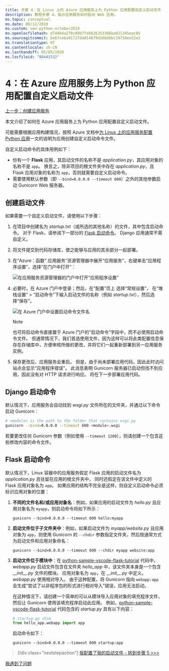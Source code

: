 ```yaml
---
title: 步骤 4：在 Linux 上的 Azure 应用服务上为 Python 应用配置自定义启动文件
description: 教程步骤 4，指示应用服务如何启动 Web 应用。
ms.topic: conceptual
ms.date: 09/12/2019
ms.custom: seo-python-october2019
ms.openlocfilehash: d744b4a270c89b7feb826353366ba021345eac85
ms.sourcegitcommit: be67ceba91727da014879d16bbbbc19756ee22e2
ms.translationtype: HT
ms.contentlocale: zh-CN
ms.lasthandoff: 05/05/2020
ms.locfileid: "80441532"
---
```

# <a name="4-configure-a-custom-startup-file-for-python-apps-on-azure-app-service"></a>4：在 Azure 应用服务上为 Python 应用配置自定义启动文件

[上一步：创建应用服务](tutorial-deploy-app-service-on-linux-03.md)

本文介绍了如何在 Azure 应用服务上为 Python 应用配置自定义启动文件。

可能需要根据应用构建情况，按照 Azure 文档中[为 Linux 上的应用服务配置 Python 应用](https://docs.microsoft.com/azure/app-service/containers/how-to-configure-python)一文的说明为应用创建自定义启动命令文件。

自定义启动命令的具体用例如下：

- 你有一个 **Flask** 应用，其启动文件的名称不是  *application.py*，其应用对象的名称不是 `app`。 换言之，除非项目的根文件夹中存在 *application.py*，且  Flask 应用对象的名称为 `app`，否则就需要自定义启动命令。
- 需要使用默认参数（即 `--bind=0.0.0.0 --timeout 600`）之外的其他参数启动 Gunicorn Web 服务器。

## <a name="create-a-startup-file"></a>创建启动文件

如果需要一个自定义启动文件，请使用以下步骤：

1. 在项目中创建名为 *startup.txt*（或所选的其他名称）的文件，其中包含启动命令。 对于 Flask，请参阅下一部分的 [Flask 启动命令](#flask-startup-commands)。 Django 应用通常不需自定义。

1. 将文件提交到代码存储库，使之能够与应用的其余部分一起部署。

1. 在“Azure：函数”  应用服务”资源管理器中展开“应用服务”，右键单击“应用程序设置”，选择“在门户中打开”：  

    ![在应用服务资源管理器的门户中打开“应用程序设置”](media/deploy-azure/open-application-settings-in-portal-for-app-service.png)

1. 必要时，在 Azure 门户中登录；然后，在“配置”页上  选择“常规设置”，  在“堆栈设置”   >   “启动命令”下输入启动文件的名称（例如 *startup.txt*），然后选择“保存”。 

    ![在 Azure 门户中设置启动命令文件名](media/deploy-azure/enter-startup-file-for-app-service-in-the-azure-portal.png)

    > [!NOTE]
    > 也可将启动命令直接置于  Azure 门户的“启动命令”字段中，而不必使用启动命令文件。 但通常情况下，我们首选使用文件，因为这样可以将此类配置信息保存在存储库中，方便审核所做的更改，并将它们一起重新部署到另一应用服务实例。

1. 保存更改后，应用服务会重启。 但是，由于尚未部署应用代码，因此此时访问站点会显示“应用程序错误”。 此消息表明 Gunicorn 服务器已启动但找不到应用，因此没有对 HTTP 请求进行响应。 将在下一步部署应用代码。

## <a name="django-startup-commands"></a>Django 启动命令

默认情况下，应用服务会自动找到 *wsgi.py* 文件所在的文件夹，并通过以下命令启动 Gunicorn：

```bash
# <module> is the path to the folder that contains wsgi.py
gunicorn --bind=0.0.0.0 --timeout 600 <module>.wsgi
```

若要更改任何 Gunicorn 参数（例如使用 `--timeout 1200`），则请创建一个包含这些修改内容的命令文件。

## <a name="flask-startup-commands"></a>Flask 启动命令

默认情况下，Linux 容器中的应用服务假定 Flask 应用的启动文件名为 *application.py* 且驻留在应用的根文件夹中， 同时还假定在该文件中定义的 Flask 应用对象名为 `app`。 如果应用的结构不完全是这样，则自定义启动命令必须标识应用对象的位置：

1. **不同的文件名和/或应用对象名**：例如，如果应用的启动文件为 *hello.py* 且应用对象名为 `myapp`，则启动命令将如下所示：

    ```text
    gunicorn --bind=0.0.0.0 --timeout 600 hello:myapp
    ```

1. **启动文件位于子文件夹中**：例如，如果启动文件为 *myapp/website.py* 且应用对象为 `app`，则使用 Gunicorn 的 `--chdir` 参数指定文件夹，然后按通常方式为启动文件和应用对象命名：

    ```text
    gunicorn --bind=0.0.0.0 --timeout 600 --chdir myapp website:app
    ```

1. **启动文件位于模块中**：在 [python-sample-vscode-flask-tutorial](https://github.com/Microsoft/python-sample-vscode-flask-tutorial) 代码中，*webapp.py* 启动文件包含在文件夹 *hello_app* 中，该文件夹本身是一个包含 *\_\_init\_\_.py* 文件的模块。 应用对象名为 `app`，在 *\_\_init\_\_.py* 中定义。*webapp.py* 使用相对导入。 由于这种配置，将 Gunicorn 指向 `webapp:app` 会生成“尝试了以非程序包的形式进行相对导入”错误，应用无法启动。

    在这种情况下，请创建一个简单的可以从模块导入应用对象的填充程序文件，然后让 Gunicorn 使用该填充程序启动此应用。 例如，[python-sample-vscode-flask-tutorial](https://github.com/Microsoft/python-sample-vscode-flask-tutorial) 代码包含的 *startup.py* 具有以下内容：

    ```python
    # startup.py shim
    from hello_app.webapp import app
    ```

    启动命令如下：

    ```text
    gunicorn --bind=0.0.0.0 --timeout 600 startup:app
    ```

> [!div class="nextstepaction"]
> [我配置了我的启动文件 - 转到步骤 5 >>>](tutorial-deploy-app-service-on-linux-05.md)

[我遇到了问题](https://www.research.net/r/PWZWZ52?tutorial=vscode-appservice-python&step=04-startup-command)
